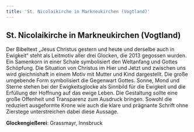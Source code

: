 ```yaml
---
title: 'St. Nicolaikirche in Markneukirchen (Vogtland)'
---
```

## St. Nicolaikirche in Markneukirchen (Vogtland)

Der Bibeltext „Jesus Christus gestern und heute und derselbe auch in Ewigkeit“ steht als Leitmotiv aller drei Glocken, die 2013 gegossen wurden. Ein Samenkorn in einer Schale symbolisiert den Weltanfang und Gottes Schöpfung. Die Situation von Christus im Hier und Jetzt und zwischen uns wird gleichnishaft in einem Motiv mit Mutter und Kind dargestellt. Die große umgebende Form symbolisiert die Gegenwart Gottes. Sonne, Mond und Sterne stehen bei der Ewigkeitsglocke als Sinnbild für die Ewigkeit und die Erfüllung der Hoffnung auf das ewige Leben. Die Gestaltung sollte eine große Offenheit und Transparenz zum Ausdruck bringen. Sowohl die reduziert ausgeformte Krone wie auch die klare und prägnante Schrift ohne Zierstege unterstreichen dabei diese Aussage.

**Glockengießerei**: Grassmayr, Innsbruck
